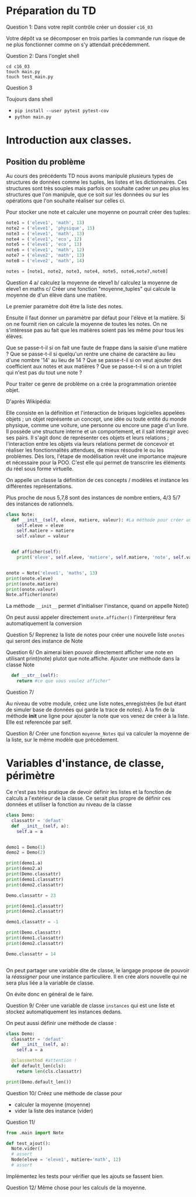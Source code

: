# Préparation du TD

Question 1: Dans votre replit contrôle créer un dossier `c16_03`

Votre dépôt va se décomposer en trois parties la commande run risque de ne plus
fonctionner comme on s'y attendait précédemment.

Question 2: Dans l'onglet shell

```
cd c16_03
touch main.py
touch test_main.py
```

Question 3

Toujours dans shell
 - `pip install --user pytest pytest-cov`
 - `python main.py`

# Introduction aux classes.

## Position du problème

Au cours des précédents TD nous avons manipulé plusieurs types de structures de données comme les
tuples, les listes et les dictionnaires. Ces structures sont très souples mais parfois on souhaite
cadrer un peu plus les structures que l'on manipule, que ce soit sur les données ou sur les opérations
que l'on souhaite réaliser sur celles ci.

Pour stocker une note et calculer une moyenne on pourrait créer des tuples:

```python
note1 = ('eleve1', 'math', 13)
note2 = ('eleve1', 'physique', 15)
note3 = ('eleve1', 'math', 13)
note4 = ('eleve1', 'eco', 12)
note5 = ('eleve1', 'eco', 13)
note6 = ('eleve1', 'math', 12)
note7 = ('eleve2', 'math', 13)
note8 = ('eleve2', 'math', 14)

notes = [note1, note2, note3, note4, note5, note6,note7,note8]

```

Question 4
a/
calculez la moyenne de eleve1
b/
calculez la moyenne de eleve1 en maths
c/
Créer une fonction "moyenne_tuples" qui calcule la moyenne de d'un élève dans une matière.

Le premier paramètre doit être la liste des notes.

Ensuite il faut donner un paramètre par défaut pour l'élève et la matière.
Si on ne fournit rien on calcule la moyenne de toutes les notes.
On ne s'intéresse pas au fait que les matières soient pas les même pour tous les élèves.


Que se passe-t-il si on fait une faute de frappe dans la saisie d'une matière ?
Que se passe-t-il si quelqu'un rentre une chaine de caractère au lieu d'une nombre '14' au lieu de 14 ?
Que se passe-t-il si on veut ajouter des coefficient aux notes et aux matières ?
Que se passe-t-il si on a un triplet qui n'est pas du tout une note ?

Pour traiter ce genre de problème on a crée la programmation orientée objet.

D'après Wikipédia:

Elle consiste en la définition et l'interaction de briques logicielles appelées objets ; un objet représente un concept, une idée ou toute entité du monde physique, comme une voiture, une personne ou encore une page d'un livre. Il possède une structure interne et un comportement, et il sait interagir avec ses pairs. Il s'agit donc de représenter ces objets et leurs relations ; l'interaction entre les objets via leurs relations permet de concevoir et réaliser les fonctionnalités attendues, de mieux résoudre le ou les problèmes. Dès lors, l'étape de modélisation revêt une importance majeure et nécessaire pour la POO. C'est elle qui permet de transcrire les éléments du réel sous forme virtuelle.

On appelle un classe la définition de ces concepts / modèles et instance les différentes représentations.

Plus proche de nous 5,7,8 sont des instances de nombre entiers, 4/3 5/7 des instances de rationnels.


```python
class Note:
  def __init__(self, eleve, matiere, valeur): #La méthode pour créer un objet
    self.eleve = eleve
    self.matiere = matiere
    self.valeur = valeur


  def afficher(self):
    print('eleve', self.eleve, 'matiere', self.matiere, 'note', self.valeur)


onote = Note('eleve1', 'maths', 13)
print(onote.eleve)
print(onote.matiere)
print(onote.valeur)
Note.afficher(onote)

```

La méthode `__init__` permet d'initialiser l'instance, quand on appelle Note()

On peut aussi appeler directement `onote.afficher()` l'interpréteur fera automatiquement la conversion


Question 5/
Reprenez la liste de notes pour créer une nouvelle liste `onotes` qui seront des instance de Note

Question 6/
On aimerai bien pouvoir directement afficher une note en utilisant print(note) plutot que note.affiche.
Ajouter une méthode dans la classe Note
```python
  def __str__(self):
    return #ce que vous voulez afficher"
```

Question 7/

Au niveau de votre module, créez une liste notes_enregistrées (le but étant
de simuler base de données qui garde la trace de notes).
À la fin de la méthode __init__ une ligne pour ajouter la note que
vos venez de créer à la liste. Elle est referencée par self.

Question 8/
Créer une fonction `moyenne_Notes` qui va calculer la moyenne de la liste, sur le même modèle que
précédement.

# Variables d'instance, de classe, périmètre

Ce n'est pas très pratique de devoir définir les listes et la fonction de calculs a l'extérieur de la classe.
Ce serait plus propre de définir ces données et utiliser la fonction au niveau de la classe

```python
class Demo:
  classattr = 'defaut'
  def __init__(self, a):
    self.a = a


demo1 = Demo(1)
demo2 = Demo(2)

print(demo1.a)
print(demo2.a)
print(Demo.classattr)
print(demo1.classattr)
print(demo2.classattr)

Demo.classattr = 23

print(demo1.classattr)
print(demo2.classattr)

demo1.classattr = -1

print(Demo.classattr)
print(demo1.classattr)
print(demo2.classattr)

Demo.classattr = 14



```

On peut partager une variable dite de classe, le langage propose de pouvoir la *réassigner* pour une
instance particulière. Il en crée alors nouvelle qui ne sera plus liée a la variable de classe.

On évite donc en général de le faire.

Question 9/ Créer une variable de classe `instances` qui est une liste et stockez automatiquement les
instances dedans.

On peut aussi définir une méthode de classe :
```python
class Demo:
  classattr = 'defaut'
  def __init__(self, a):
    self.a = a

  @classmethod #attention !
  def default_len(cls):
    return len(cls.classattr)

print(Demo.default_len())

```

Question 10/
Créez une méthode de classe pour
 - calculer la moyenne (moyenne)
 - vider la liste des instance (vider)

Question 11/

```python test.py
from .main import Note

def test_ajout():
  Note.vider()
  # assert
  Node(eleve = 'eleve1', matiere='math', 12)
  # assert


```

Implémentez les tests pour vérifier que les ajouts se fassent bien.

Question 12/
Même chose pour les calculs de la moyenne.

